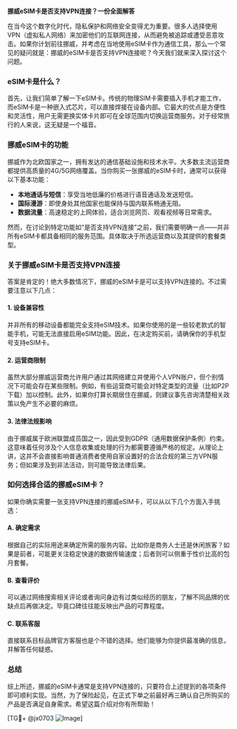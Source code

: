 **挪威eSIM卡是否支持VPN连接？一份全面解答**

在当今这个数字化时代，隐私保护和网络安全变得尤为重要。很多人选择使用VPN（虚拟私人网络）来加密他们的互联网连接，从而避免被追踪或遭受恶意攻击。如果你计划前往挪威，并考虑在当地使用eSIM卡作为通信工具，那么一个常见的疑问就是：挪威的eSIM卡是否支持VPN连接呢？今天我们就来深入探讨这个问题。

### eSIM卡是什么？

首先，让我们简单了解一下eSIM卡。传统的物理SIM卡需要插入手机才能工作，而eSIM卡是一种嵌入式芯片，可以直接焊接在设备内部。它最大的优点是方便性和灵活性，用户无需更换实体卡片即可在全球范围内切换运营商服务。对于经常旅行的人来说，这无疑是一个福音。

### 挪威eSIM卡的功能

挪威作为北欧国家之一，拥有发达的通信基础设施和技术水平。大多数主流运营商都提供高质量的4G/5G网络覆盖。当你购买一张挪威的eSIM卡时，通常可以获得以下基本功能：
- **本地通话与短信**：享受当地低廉的价格进行语音通话及发送短信。
- **国际漫游**：即使身处其他国家也能保持与国内联系畅通无阻。
- **数据流量**：高速稳定的上网体验，适合浏览网页、观看视频等日常需求。

然而，在讨论到特定功能如“是否支持VPN连接”之前，我们需要明确一点——并非所有eSIM卡都具备相同的服务范围。具体取决于所选运营商以及其提供的套餐类型。

### 关于挪威eSIM卡是否支持VPN连接

答案是肯定的！绝大多数情况下，挪威的eSIM卡是可以支持VPN连接的。不过需要注意以下几点：

#### 1. 设备兼容性
并非所有的移动设备都能完全支持eSIM技术。如果你使用的是一些较老款式的智能手机，可能无法直接启用eSIM功能。因此，在决定购买前，请确保你的手机型号支持eSIM卡。

#### 2. 运营商限制
虽然大部分挪威运营商允许用户通过其网络建立并使用个人VPN账户，但个别情况下可能会存在某些限制。例如，有些运营商可能会对特定类型的流量（比如P2P下载）加以控制。此外，如果你打算长期居住在挪威，则建议事先咨询清楚相关政策以免产生不必要的麻烦。

#### 3. 法律法规影响
由于挪威属于欧洲联盟成员国之一，因此受到GDPR（通用数据保护条例）约束。这意味着任何涉及个人信息收集或处理的行为都需要遵循严格的规定。从理论上讲，这并不会直接影响普通消费者使用自家设置好的合法合规的第三方VPN服务；但如果涉及到非法活动，则可能导致法律后果。

### 如何选择合适的挪威eSIM卡？

如果你确实需要一张支持VPN连接的挪威eSIM卡，可以从以下几个方面入手挑选：

#### A. 确定需求
根据自己的实际用途来确定所需的服务内容。比如你是商务人士还是休闲旅客？如果是前者，可能更关注稳定快速的数据传输速度；后者则可以侧重于性价比高的包月套餐。

#### B. 查看评价
可以通过网络搜索相关评论或者询问身边有过类似经历的朋友，了解不同品牌的优缺点后再做决定。毕竟口碑往往能反映出产品的可靠程度。

#### C. 联系客服
直接联系目标品牌官方客服也是个不错的选择。他们能够为你提供最准确的信息，并解答任何疑惑。

### 总结

综上所述，挪威的eSIM卡通常是支持VPN连接的，只要符合上述提到的各项条件即可顺利实现。当然，为了保险起见，在正式下单之前最好再三确认自己所购买的产品是否满足自身需求。希望这篇介绍对你有所帮助！

[TG💪+ @jx0703 ![Image](https://github.com/user-attachments/assets/dbca1d08-cadb-493c-b0ec-ad6f7a83f270)]